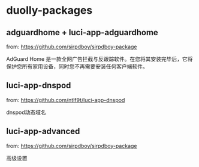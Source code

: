 # duolly-packages



## adguardhome + luci-app-adguardhome

from: https://github.com/sirpdboy/sirpdboy-package

AdGuard Home 是一款全网广告拦截与反跟踪软件。在您将其安装完毕后，它将保护您所有家用设备，同时您不再需要安装任何客户端软件。

## luci-app-dnspod

from: https://github.com/ntlf9t/luci-app-dnspod

dnspod动态域名

## luci-app-advanced

from: https://github.com/sirpdboy/sirpdboy-package

高级设置











